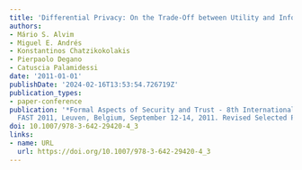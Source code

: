 ```yaml
---
title: 'Differential Privacy: On the Trade-Off between Utility and Information Leakage'
authors:
- Mário S. Alvim
- Miguel E. Andrés
- Konstantinos Chatzikokolakis
- Pierpaolo Degano
- Catuscia Palamidessi
date: '2011-01-01'
publishDate: '2024-02-16T13:53:54.726719Z'
publication_types:
- paper-conference
publication: '*Formal Aspects of Security and Trust - 8th International Workshop,
  FAST 2011, Leuven, Belgium, September 12-14, 2011. Revised Selected Papers*'
doi: 10.1007/978-3-642-29420-4_3
links:
- name: URL
  url: https://doi.org/10.1007/978-3-642-29420-4_3
---
```


